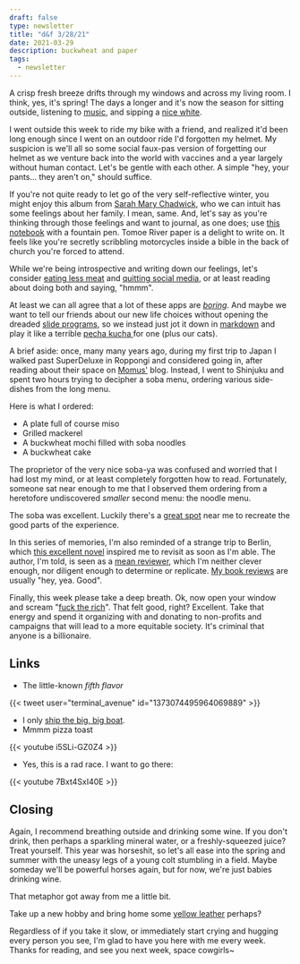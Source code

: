 ```yaml
---
draft: false
type: newsletter
title: "d&f 3/28/21"
date: 2021-03-29
description: buckwheat and paper
tags:
  - newsletter
---
```


A crisp fresh breeze drifts through my windows and across my living room. I think, yes, it's spring! The days a longer and it's now the season for sitting outside, listening to [music](https://floatingpoints.bandcamp.com/), and sipping a [nice white](https://en.wikipedia.org/wiki/Vin_jaune).

I went outside this week to ride my bike with a friend, and realized it'd been long enough since I went on an outdoor ride I'd forgotten my helmet. My suspicion is we'll all so some social faux-pas version of forgetting our helmet as we venture back into the world with vaccines and a year largely without human contact. Let's be gentle with each other. A simple "hey, your pants... they aren't on," should suffice.

If you're not quite ready to let go of the very self-reflective winter, you might enjoy this album from [Sarah Mary Chadwick](https://www.russh.com/sarah-mary-chadwick/), who we can intuit has some feelings about her family. I mean, same. And, let's say as you're thinking through those feelings and want to journal, as one does; use [this notebook](https://taroko-select.myshopify.com/collections/lay-flat-notebooks/products/enigma-a6-notebook-v2-with-white-tomoe-river-paper) with a fountain pen. Tomoe River paper is a delight to write on. It feels like you're secretly scribbling motorcycles inside a bible in the back of church you're forced to attend.

While we're being introspective and writing down our feelings, let's consider [eating less meat](https://www.eater.com/22314220/climate-change-meat-industry-cattle-farming-vegetarian-flexitarian) and [quitting social media](https://www.theguardian.com/lifeandstyle/2021/feb/10/people-who-quit-social-media), or at least reading about doing both and saying, "hmmm".

At least we can all agree that a lot of these apps are [_boring_](https://www.andy.works/words/no-more-boring-apps). And maybe we want to tell our friends about our new life choices without opening the dreaded [slide programs](https://www.deckset.com), so we instead just jot it down in [markdown](https://www.deckset.com) and play it like a terrible [pecha kucha ](https://en.wikipedia.org/wiki/PechaKucha)for one (plus our cats). 

A brief aside: once, many many years ago, during my first trip to Japan I walked past SuperDeluxe in Roppongi and considered going in, after reading about their space on [Momus'](http://www.imomus.com) blog. Instead, I went to Shinjuku and spent two hours trying to decipher a soba menu, ordering various side-dishes from the long menu. 

Here is what I ordered:
- A plate full of course miso
- Grilled mackerel
- A buckwheat mochi filled with soba noodles
- A buckwheat cake

The proprietor of the very nice soba-ya was confused and worried that I had lost my mind, or at least completely forgotten how to read. Fortunately, someone sat near enough to me that I observed them ordering from a heretofore undiscovered _smaller_ second menu: the noodle menu. 

The soba was excellent. Luckily there's a [great spot](https://sobaichioakland.com) near me to recreate the good parts of the experience.

In this series of memories, I'm also reminded of a strange trip to Berlin, which [this excellent novel](https://www.nybooks.com/articles/2021/04/08/i-phone-lauren-oyler-fake-accounts/) inspired me to revisit as soon as I'm able. The author, I'm told, is seen as a [mean reviewer](https://www.lrb.co.uk/the-paper/v42/n02/lauren-oyler/ha-ha!-ha-ha), which I'm neither clever enough, nor diligent enough to determine or replicate. [My book reviews](https://www.brookshelley.com/books/) are usually "hey, yea. Good".

Finally, this week please take a deep breath. Ok, now open your window and scream "[fuck the rich](https://www.bloomberg.com/news/articles/2021-03-22/tax-evasion-richest-1-of-americans-hide-20-of-their-income-from-the-irs)". That felt good, right? Excellent. Take that energy and spend it organizing with and donating to non-profits and campaigns that will lead to a more equitable society. It's criminal that anyone is a billionaire. 

## Links

- The little-known _fifth flavor_

{{< tweet user="terminal_avenue" id="1373074495964069889" >}}

- I only [ship the big, big boat](https://www.shatnerchatner.com/p/of-a-bigness-interview-with-the-big).
- Mmmm pizza toast

{{< youtube i5SLi-GZ0Z4 >}}

- Yes, this is a rad race. I want to go there:

{{< youtube 7Bxt4SxI40E >}}

## Closing

Again, I recommend breathing outside and drinking some wine. If you don't drink, then perhaps a sparkling mineral water, or a freshly-squeezed juice? Treat yourself. This year was horseshit, so let's all ease into the spring and summer with the uneasy legs of a young colt stumbling in a field. Maybe someday we'll be powerful horses again, but for now, we're just babies drinking wine.

That metaphor got away from me a little bit.

Take up a new hobby and bring home some [yellow leather](https://www.youtube.com/watch?v=Gc0gdH3xlcE&t=470s) perhaps?

Regardless of if you take it slow, or immediately start crying and hugging every person you see, I'm glad to have you here with me every week. Thanks for reading, and see you next week, space cowgirls~